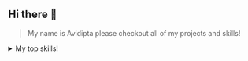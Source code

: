 ## Hi there 👋

> My name is Avidipta please checkout all of my projects and skills!
<details>
   <summary>My top skills!</summary>

 | Rank |   TOP-SKILLS  |
 |-----:|---------------|
 |     1|    Python     |
 |     2|      C        |
 |     3|    MySQL      |
 |     4|     HTML      |
 |     5|  JavaScript   |
 |     6|     CSS       |
 |     7|  Networking   |

 </details>


<!--
**Avidiptab17/Avidiptab17** is a ✨ _special_ ✨ repository because its `README.md` (this file) appears on your GitHub profile.

Here are some ideas to get you started:

- 🔭 I’m currently working on ...
- 🌱 I’m currently learning ...
- 👯 I’m looking to collaborate on ...
- 🤔 I’m looking for help with ...
- 💬 Ask me about ...
- 📫 How to reach me: ...
- 😄 Pronouns: ...
- ⚡ Fun fact: ...
-->
